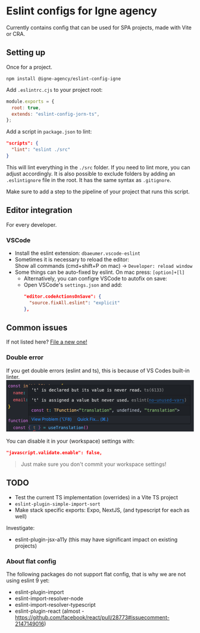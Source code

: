 # Eslint configs for Igne agency

Currently contains config that can be used for SPA projects, made with Vite or CRA.

## Setting up

Once for a project.

```
npm install @igne-agency/eslint-config-igne
```

Add `.eslintrc.cjs` to your project root:

```js
module.exports = {
  root: true,
  extends: "eslint-config-jorn-ts",
};
```

Add a script in `package.json` to lint:

```json
"scripts": {
  "lint": "eslint ./src"
}
```

This will lint everything in the `./src` folder. If you need to lint more, you can adjust accordingly. It is also possible to exclude folders by adding an `.eslintignore` file in the root. It has the same syntax as `.gitignore`.

Make sure to add a step to the pipeline of your project that runs this script.

## Editor integration

For every developer.

### VSCode

- Install the eslint extension: `dbaeumer.vscode-eslint`
- Sometimes it is necessary to reload the editor:  
  Show all commands (cmd+shift+P on mac) -> `Developer: reload window`
- Some things can be auto-fixed by eslint. On mac press: `[option]+[l]`
  - Alternatively, you can configre VSCode to autofix on save:
  - Open VSCode's `settings.json` and add:
    ```json
    "editor.codeActionsOnSave": {
      "source.fixAll.eslint": "explicit"
    },
    ```

## Common issues

If not listed here? [File a new one!](https://github.com/IGNE-Agency/code-consistency/issues)

### Double error

If you get double errors (eslint and ts), this is because of VS Codes built-in linter.  
![double error](../../docs/assets/double-error.png)

You can disable it in your (workspace) settings with:

```json
"javascript.validate.enable": false,
```

> Just make sure you don't commit your workspace settings!

## TODO

- Test the current TS implementation (overrides) in a Vite TS project
- `eslint-plugin-simple-import-sort`
- Make stack specific exports: Expo, NextJS, (and typescript for each as well)

Investigate:

- eslint-plugin-jsx-a11y (this may have significant impact on existing projects)

### About flat config

The following packages do not support flat config, that is why we are not using eslint 9 yet:

- eslint-plugin-import
- eslint-import-resolver-node
- eslint-import-resolver-typescript
- eslint-plugin-react (almost - https://github.com/facebook/react/pull/28773#issuecomment-2147149016)
